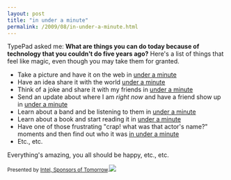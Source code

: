 ```yaml
---
layout: post
title: "in under a minute"
permalink: /2009/08/in-under-a-minute.html
---
```


<p>TypePad asked me:  <strong>What are things you can do today because of technology that you couldn't do five years ago?</strong>  Here's a list of things that feel like magic, even though you may take them for granted.</p>

<ul>
<li>Take a picture and have it on the web in <a href="http://www.flickr.com/">under a minute</a></li>
<li>Have an idea share it with the world <a href="http://www.typepad.com/">under a minute</a></li>
<li>Think of a joke and share it with my friends in <a href="http://twitter.com/">under a minute</a></li>
<li>Send an update about where I am <em>right now</em> and have a friend show up in <a href="http://www.flickr.com/photos/msippey/3862765801/">under a minute</a></li>
<li>Learn about a band and be listening to them in <a href="http://bit.ly/lIJmw" title="amazon, whose url was so frickin' long that i just had to bitly it for good measure">under a minute</a></li>
<li>Learn about a book and start reading it in <a href="http://www.amazon.com/kindle">under a minute</a></li>
<li>Have one of those frustrating "crap! what was that actor's name?" moments and then find out who it was <a href="http://www.google.com/mobile">in under a minute</a></li>
<li>Etc., etc.</li>
</ul>

<p>Everything's amazing, you all should be happy, etc., etc.</p>

<p><small>Presented by <a href="http://ad.doubleclick.net/clk;216634277;37392919;u" target="_blank">Intel, Sponsors of Tomorrow</a>.<img src="http://ad.doubleclick.net/ad/N5364.federatedmedia.com/B3659174.64;sz=1x1;ord=?" /></small></p>



